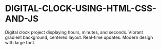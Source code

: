 # DIGITAL-CLOCK-USING-HTML-CSS-AND-JS
 Digital clock project displaying hours, minutes, and seconds. Vibrant gradient background, centered layout. Real-time updates. Modern design with large font.
